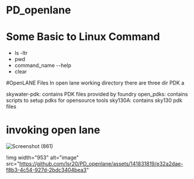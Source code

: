 # PD_openlane

# Some Basic to Linux Command
* ls -ltr  <br> 
* pwd 
* command_name --help   <br> 
* clear  <br> 

 
#OpenLANE Files
In open lane working directory there are three dir PDK a

skywater-pdk: contains PDK files provided by foundry
open_pdks: contains scripts to setup pdks for opensource tools
sky130A: contains sky130 pdk files

# invoking open lane 
![Screenshot (861)](https://github.com/lsr20/PD_openlane/assets/141831819/da600eb1-a71c-4b2f-b0ad-1c8404233d36)


!img width="953" alt="image" src="https://github.com/lsr20/PD_openlane/assets/141831819/e32a2dae-f8b3-4c54-927d-2bdc3404bea3"
